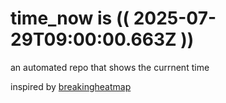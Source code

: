 # time_now is (( 2025-07-29T09:00:00.663Z ))

an automated repo that shows the currnent time

inspired by [breakingheatmap](https://github.com/breakingheatmap/breakingheatmap)